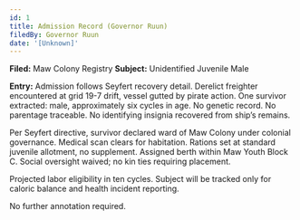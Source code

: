 ```yaml
---
id: 1
title: Admission Record (Governor Ruun)
filedBy: Governor Ruun
date: '[Unknown]'
---
```

**Filed:** Maw Colony Registry
**Subject:** Unidentified Juvenile Male

**Entry:**
Admission follows Seyfert recovery detail. Derelict freighter encountered at grid 19-7 drift, vessel gutted by pirate action. One survivor extracted: male, approximately six cycles in age. No genetic record. No parentage traceable. No identifying insignia recovered from ship’s remains.

Per Seyfert directive, survivor declared ward of Maw Colony under colonial governance. Medical scan clears for habitation. Rations set at standard juvenile allotment, no supplement. Assigned berth within Maw Youth Block C. Social oversight waived; no kin ties requiring placement.

Projected labor eligibility in ten cycles. Subject will be tracked only for caloric balance and health incident reporting.

No further annotation required.
